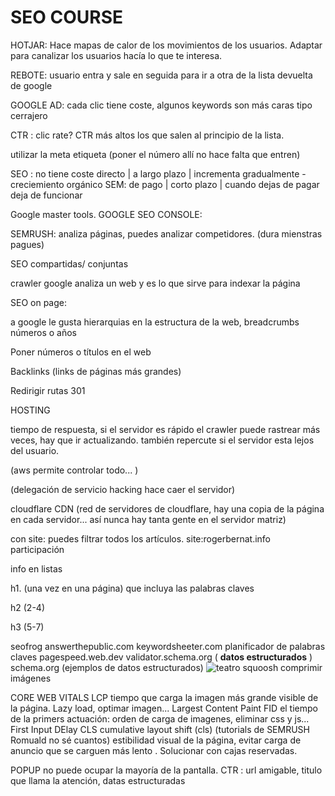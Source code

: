 
# SEO COURSE

HOTJAR: Hace mapas de calor de los movimientos de los usuarios. 
Adaptar para canalizar los usuarios hacía lo que te interesa.

REBOTE: usuario entra y sale en seguida para ir a otra de la lista devuelta de google

GOOGLE AD: cada clic tiene coste, algunos keywords son más caras tipo cerrajero

CTR : clic rate? CTR más altos los que salen al principio de la lista.

utilizar la meta etiqueta (poner el número allí no hace falta que entren)

SEO : no tiene coste directo | a largo plazo | incrementa gradualmente - creciemiento orgánico
SEM: de pago | corto plazo | cuando dejas de pagar deja de funcionar

Google master tools.
GOOGLE SEO CONSOLE:

SEMRUSH: analiza páginas, puedes analizar competidores. (dura mienstras pagues)

SEO compartidas/ conjuntas

crawler google analiza un web y es lo que sirve para indexar la página

SEO on page:

a google le gusta hierarquias en la estructura de la web, breadcrumbs 
números o años

Poner números o títulos en el web

Backlinks (links de páginas más grandes)

Redirigir rutas 301

HOSTING

tiempo de respuesta, si el servidor es rápido el crawler puede rastrear más veces, hay que ir actualizando.
también repercute si el servidor esta lejos del usuario. 

(aws permite controlar todo... )

(delegación de servicio hacking hace caer el servidor)

cloudflare CDN (red de servidores de cloudflare, hay una copia de la página en cada servidor... así nunca hay tanta gente en el servidor matriz)

<meta name="description" content="Lorem ipsum"/>

con site: puedes filtrar todos los artículos. site:rogerbernat.info participación

info en listas 

h1. (una vez en una página) que incluya las palabras claves

h2 (2-4)

h3 (5-7)


seofrog
answerthepublic.com
keywordsheeter.com
planificador de palabras claves
pagespeed.web.dev
validator.schema.org ( **datos estructurados** )
schema.org (ejemplos de datos estructurados)
<img loading="lazy" alt="teatro">
squoosh comprimir imágenes

CORE WEB VITALS 
LCP  tiempo que carga la imagen más grande visible de la página. Lazy load, optimar imagen... Largest Content Paint
FID el tiempo de la primers actuación: orden de carga de imagenes, eliminar css y js... First Input DElay
CLS cumulative layout shift (cls)
(tutorials de SEMRUSH Romuald no sé cuantos) estibilidad visual de la página, evitar carga de anuncio que se carguen más lento . Solucionar con cajas reservadas.

POPUP no puede ocupar la mayoría de la pantalla.
CTR : url amigable, titulo que llama la atención, datas estructuradas




